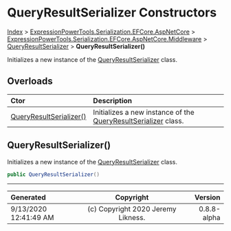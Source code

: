 ﻿# QueryResultSerializer Constructors

[Index](../index.md) > [ExpressionPowerTools.Serialization.EFCore.AspNetCore](ExpressionPowerTools.Serialization.EFCore.AspNetCore.a.md) > [ExpressionPowerTools.Serialization.EFCore.AspNetCore.Middleware](ExpressionPowerTools.Serialization.EFCore.AspNetCore.Middleware.n.md) > [QueryResultSerializer](ExpressionPowerTools.Serialization.EFCore.AspNetCore.Middleware.QueryResultSerializer.cs.md) > **QueryResultSerializer()**

Initializes a new instance of the [QueryResultSerializer](ExpressionPowerTools.Serialization.EFCore.AspNetCore.Middleware.QueryResultSerializer.cs.md) class.

## Overloads

| Ctor | Description |
| :-- | :-- |
| [QueryResultSerializer()](#queryresultserializer) | Initializes a new instance of the [QueryResultSerializer](ExpressionPowerTools.Serialization.EFCore.AspNetCore.Middleware.QueryResultSerializer.cs.md) class. |

## QueryResultSerializer()

Initializes a new instance of the [QueryResultSerializer](ExpressionPowerTools.Serialization.EFCore.AspNetCore.Middleware.QueryResultSerializer.cs.md) class.

```csharp
public QueryResultSerializer()
```



---

| Generated | Copyright | Version |
| :-- | :-: | --: |
| 9/13/2020 12:41:49 AM | (c) Copyright 2020 Jeremy Likness. | 0.8.8-alpha |
